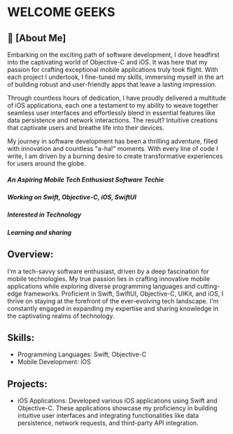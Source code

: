 
# WELCOME GEEKS
## 🚀 [About Me]


Embarking on the exciting path of software development, I dove headfirst into the captivating world of Objective-C and iOS. It was here that my passion for crafting exceptional mobile applications truly took flight. With each project I undertook, I fine-tuned my skills, immersing myself in the art of building robust and user-friendly apps that leave a lasting impression.

Through countless hours of dedication, I have proudly delivered a multitude of iOS applications, each one a testament to my ability to weave together seamless user interfaces and effortlessly blend in essential features like data persistence and network interactions. The result? Intuitive creations that captivate users and breathe life into their devices.

My journey in software development has been a thrilling adventure, filled with innovation and countless "a-ha!" moments. With every line of code I write, I am driven by a burning desire to create transformative experiences for users around the globe.


##### An Aspiring Mobile Tech Enthusiast Software Techie 
##### Working on Swift, Objective-C, iOS, SwiftUI
##### Interested in Technology 
##### Learning and sharing



## Overview:
I'm a tech-savvy software enthusiast, driven by a deep fascination for mobile technologies. My true passion lies in crafting innovative mobile applications while exploring diverse programming languages and cutting-edge frameworks. Proficient in Swift, SwiftUI, Objective-C, UIKit, and iOS, I thrive on staying at the forefront of the ever-evolving tech landscape. I'm constantly engaged in expanding my expertise and sharing knowledge in the captivating realms of technology.

## Skills:
- Programming Languages: Swift, Objective-C
- Mobile Development: iOS

## Projects:
- iOS Applications: Developed various iOS applications using Swift and Objective-C. These applications showcase my proficiency in building intuitive user interfaces and integrating functionalities like data persistence, network requests, and third-party API integration.




